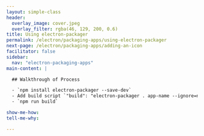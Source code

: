```yaml
---
layout: simple-class
header:
  overlay_image: cover.jpeg
  overlay_filter: rgba(46, 129, 200, 0.6)
title: Using electron-packager
permalink: /electron/packaging-apps/using-electron-packager
next-page: /electron/packaging-apps/adding-an-icon
facilitator: false
sidebar:
  nav: "electron-packaging-apps"
main-content: |

  ## Walkthrough of Process

  - `npm install electron-packager --save-dev`
  - Add build script `"build": "electron-packager . app-name --ignore=node_modules/electron-*"` in "scripts" of package.json (ignore all dependency apps the same way)
  - `npm run build`

show-me-how:
tell-me-why:

---
```

